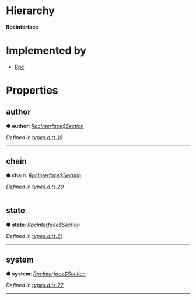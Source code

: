 

# Hierarchy

**RpcInterface**

# Implemented by

* [Rpc](../classes/_index_.rpc.md)

# Properties

<a id="author"></a>

##  author

**● author**: *[RpcInterface$Section](../modules/_types_d_.md#rpcinterface_section)*

*Defined in [types.d.ts:19](https://github.com/polkadot-js/api/blob/1e9b69c/packages/rpc-core/src/types.d.ts#L19)*

___
<a id="chain"></a>

##  chain

**● chain**: *[RpcInterface$Section](../modules/_types_d_.md#rpcinterface_section)*

*Defined in [types.d.ts:20](https://github.com/polkadot-js/api/blob/1e9b69c/packages/rpc-core/src/types.d.ts#L20)*

___
<a id="state"></a>

##  state

**● state**: *[RpcInterface$Section](../modules/_types_d_.md#rpcinterface_section)*

*Defined in [types.d.ts:21](https://github.com/polkadot-js/api/blob/1e9b69c/packages/rpc-core/src/types.d.ts#L21)*

___
<a id="system"></a>

##  system

**● system**: *[RpcInterface$Section](../modules/_types_d_.md#rpcinterface_section)*

*Defined in [types.d.ts:22](https://github.com/polkadot-js/api/blob/1e9b69c/packages/rpc-core/src/types.d.ts#L22)*

___

